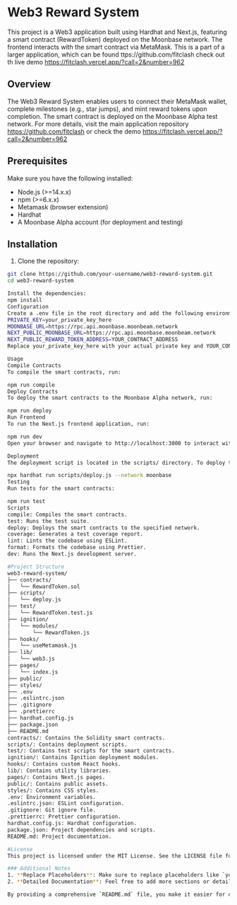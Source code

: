 # Web3 Reward System

This project is a Web3 application built using Hardhat and Next.js, featuring a smart contract (RewardToken) deployed on the Moonbase network. The frontend interacts with the smart contract via MetaMask. This is a part of a larger application, which can be found ttps://github.com/fitclash check out th live demo https://fitclash.vercel.app/?call=2&number=962


## Overview

The Web3 Reward System enables users to connect their MetaMask wallet, complete milestones (e.g., star jumps), and mint reward tokens upon completion. The smart contract is deployed on the Moonbase Alpha test network. For more details, visit the main application repository https://github.com/fitclash
or check the demo https://fitclash.vercel.app/?call=2&number=962

## Prerequisites

Make sure you have the following installed:

- Node.js (>=14.x.x)
- npm (>=6.x.x)
- Metamask (browser extension)
- Hardhat
- A Moonbase Alpha account (for deployment and testing)

## Installation

1. Clone the repository:

```bash
git clone https://github.com/your-username/web3-reward-system.git
cd web3-reward-system

Install the dependencies:
npm install
Configuration
Create a .env file in the root directory and add the following environment variables:
PRIVATE_KEY=your_private_key_here
MOONBASE_URL=https://rpc.api.moonbase.moonbeam.network
NEXT_PUBLIC_MOONBASE_URL=https://rpc.api.moonbase.moonbeam.network
NEXT_PUBLIC_REWARD_TOKEN_ADDRESS=YOUR_CONTRACT_ADDRESS
Replace your_private_key_here with your actual private key and YOUR_CONTRACT_ADDRESS with the actual contract address after deployment.

Usage
Compile Contracts
To compile the smart contracts, run:

npm run compile
Deploy Contracts
To deploy the smart contracts to the Moonbase Alpha network, run:

npm run deploy
Run Frontend
To run the Next.js frontend application, run:

npm run dev
Open your browser and navigate to http://localhost:3000 to interact with the application.

Deployment
The deployment script is located in the scripts/ directory. To deploy the RewardToken contract, use:

npx hardhat run scripts/deploy.js --network moonbase
Testing
Run tests for the smart contracts:

npm run test
Scripts
compile: Compiles the smart contracts.
test: Runs the test suite.
deploy: Deploys the smart contracts to the specified network.
coverage: Generates a test coverage report.
lint: Lints the codebase using ESLint.
format: Formats the codebase using Prettier.
dev: Runs the Next.js development server.

#Project Structure
web3-reward-system/
├── contracts/
│   └── RewardToken.sol
├── scripts/
│   └── deploy.js
├── test/
│   └── RewardToken.test.js
├── ignition/
│   └── modules/
│       └── RewardToken.js
├── hooks/
│   └── useMetamask.js
├── lib/
│   └── web3.js
├── pages/
│   └── index.js
├── public/
├── styles/
├── .env
├── .eslintrc.json
├── .gitignore
├── .prettierrc
├── hardhat.config.js
├── package.json
├── README.md
contracts/: Contains the Solidity smart contracts.
scripts/: Contains deployment scripts.
test/: Contains test scripts for the smart contracts.
ignition/: Contains Ignition deployment modules.
hooks/: Contains custom React hooks.
lib/: Contains utility libraries.
pages/: Contains Next.js pages.
public/: Contains public assets.
styles/: Contains CSS styles.
.env: Environment variables.
.eslintrc.json: ESLint configuration.
.gitignore: Git ignore file.
.prettierrc: Prettier configuration.
hardhat.config.js: Hardhat configuration.
package.json: Project dependencies and scripts.
README.md: Project documentation.

#License
This project is licensed under the MIT License. See the LICENSE file for more details.

### Additional Notes
1. **Replace Placeholders**: Make sure to replace placeholders like `your_private_key_here`, `YOUR_CONTRACT_ADDRESS`, and `https://github.com/your-username/web3-reward-system.git` with actual values.
2. **Detailed Documentation**: Feel free to add more sections or details as needed, such as contributing guidelines, FAQs, or detailed usage examples.

By providing a comprehensive `README.md` file, you make it easier for others to understand, set up, and use your
